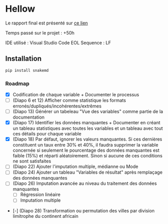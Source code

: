 # Hellow

Le rapport final est présenté sur [ce lien](https://walid-projects.notion.site/Projet-ADD-1a529a68f59c805a9e5fcb06292dff3e)

Temps passé sur le projet : +50h

IDE utilisé : Visual Studio Code
EOL Sequence : LF

## Installation

```bash
pip install snakemd
```

### Roadmap

- [x] Codification de chaque variable + Documenter le processus
- [ ] (Diapo 6 et 12) Afficher comme statistique les formats erronés/dupliqués/incohérentes/extrêmes
- [ ] (Diapo 13) Générer un tabeleau "Vue des variables" comme partie de la documentation
- [x] (Diapo 17) Identifier les données manquantes + Documenter en créant un tableau statistiques avec toutes les variables et un tableau avec tout ces détails pour chaque variable
- [x] (Diapo 18) Par défaut, ignorer les valeurs manquantes. Si ces dernières constituent un taux entre 30% et 40%, il faudra supprimer la variable concernée si seulement le pourcentage des données manquantes est faible (15%) et réparti aléatoirement. Sinon si aucune de ces conditions ne sont satisfaites
- [ ] (Diapo 22) Ajouter l'imputation multiple, médianne ou Mode
- [ ] (Diapo 24) Ajouter un tableau "Variables de résultat" après remplaçage des données manquantes
- [ ] (Diapo 26) Imputation avancée au niveau du traitement des données manquantes
  - [ ] Régression linéaire
  - [ ] Imputation multiple
- [-] (Diapo 28) Transformation ou permutation des villes par division limitrophe du continent africain
